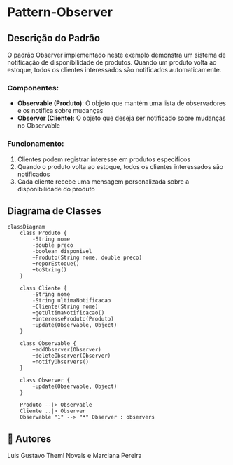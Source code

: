 # Pattern-Observer

## Descrição do Padrão

O padrão Observer implementado neste exemplo demonstra um sistema de notificação de disponibilidade de produtos. Quando um produto volta ao estoque, todos os clientes interessados são notificados automaticamente.

### Componentes:
- **Observable (Produto)**: O objeto que mantém uma lista de observadores e os notifica sobre mudanças
- **Observer (Cliente)**: O objeto que deseja ser notificado sobre mudanças no Observable

### Funcionamento:
1. Clientes podem registrar interesse em produtos específicos
2. Quando o produto volta ao estoque, todos os clientes interessados são notificados
3. Cada cliente recebe uma mensagem personalizada sobre a disponibilidade do produto

## Diagrama de Classes

```mermaid
classDiagram
    class Produto {
        -String nome
        -double preco
        -boolean disponivel
        +Produto(String nome, double preco)
        +reporEstoque()
        +toString()
    }

    class Cliente {
        -String nome
        -String ultimaNotificacao
        +Cliente(String nome)
        +getUltimaNotificacao()
        +interesseProduto(Produto)
        +update(Observable, Object)
    }

    class Observable {
        +addObserver(Observer)
        +deleteObserver(Observer)
        +notifyObservers()
    }

    class Observer {
        +update(Observable, Object)
    }

    Produto --|> Observable
    Cliente ..|> Observer
    Observable "1" --> "*" Observer : observers
```

## 👥 Autores
Luis Gustavo Theml Novais e Marciana Pereira

